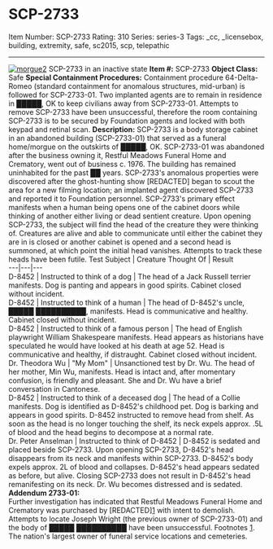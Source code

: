 # SCP-2733
Item Number: SCP-2733
Rating: 310
Series: series-3
Tags: _cc, _licensebox, building, extremity, safe, sc2015, scp, telepathic

---

[![morgue2](https://scp-wiki.wdfiles.com/local--resized-images/scp-2733/morgue2/medium.jpg)](https://scp-wiki.wdfiles.com/local--files/scp-2733/morgue2)
SCP-2733 in an inactive state
**Item #:** SCP-2733
**Object Class:** Safe
**Special Containment Procedures:** Containment procedure 64-Delta-Romeo (standard containment for anomalous structures, mid-urban) is followed for SCP-2733-01. Two implanted agents are to remain in residence in █████, OK to keep civilians away from SCP-2733-01. Attempts to remove SCP-2733 have been unsuccessful, therefore the room containing SCP-2733 is to be secured by Foundation agents and locked with both keypad and retinal scan.
**Description:** SCP-2733 is a body storage cabinet in an abandoned building (SCP-2733-01) that served as a funeral home/morgue on the outskirts of █████, OK. SCP-2733-01 was abandoned after the business owning it, Restful Meadows Funeral Home and Crematory, went out of business c. 1976. The building has remained uninhabited for the past ██ years. SCP-2733's anomalous properties were discovered after the ghost-hunting show [REDACTED] began to scout the area for a new filming location; an implanted agent discovered SCP-2733 and reported it to Foundation personnel.
SCP-2733's primary effect manifests when a human being opens one of the cabinet doors while thinking of another either living or dead sentient creature. Upon opening SCP-2733, the subject will find the head of the creature they were thinking of. Creatures are alive and able to communicate until either the cabinet they are in is closed or another cabinet is opened and a second head is summoned, at which point the initial head vanishes. Attempts to track these heads have been futile.
Test Subject | Creature Thought Of | Result  
---|---|---  
D-8452 | Instructed to think of a dog | The head of a Jack Russell terrier manifests. Dog is panting and appears in good spirits. Cabinet closed without incident.  
D-8452 | Instructed to think of a human | The head of D-8452's uncle, █████ ██████████, manifests. Head is communicative and healthy. Cabinet closed without incident.  
D-8452 | Instructed to think of a famous person | The head of English playwright William Shakespeare manifests. Head appears as historians have speculated he would have looked at his death at age 52. Head is communicative and healthy, if distraught. Cabinet closed without incident.  
Dr. Theodora Wu | "My Mom" | Unsanctioned test by Dr. Wu. The head of her mother, Min Wu, manifests. Head is intact and, after momentary confusion, is friendly and pleasant. She and Dr. Wu have a brief conversation in Cantonese.  
D-8452 | Instructed to think of a deceased dog | The head of a Collie manifests. Dog is identified as D-8452's childhood pet. Dog is barking and appears in good spirits. D-8452 instructed to remove head from shelf. As soon as the head is no longer touching the shelf, its neck expels approx. .5L of blood and the head begins to decompose at a normal rate.  
Dr. Peter Anselman | Instructed to think of D-8452 | D-8452 is sedated and placed beside SCP-2733. Upon opening SCP-2733, D-8452's head disappears from its neck and manifests within SCP-2733. D-8452's body expels approx. 2L of blood and collapses. D-8452's head appears sedated as before, but alive. Closing SCP-2733 does not result in D-8452's head remanifesting on its neck. Dr. Wu becomes distressed and is sedated.  
**Addendum 2733-01:**  
Further investigation has indicated that Restful Meadows Funeral Home and Crematory was purchased by [REDACTED][1](javascript:;) with intent to demolish. Attempts to locate Joseph Wright (the previous owner of SCP-2733-01) and the body of █████ ██████████ have been unsuccessful.
Footnotes
[1](javascript:;). The nation's largest owner of funeral service locations and cemeteries.